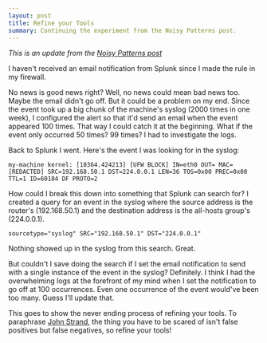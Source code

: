 ```yaml
---
layout: post
title: Refine your Tools
summary: Continuing the experiment from the Noisy Patterns post.
---
```

_This is an update from the [Noisy Patterns post](/2020/11/10/noisy-patterns)_

I haven't received an email notification from Splunk since I made the rule in my firewall.

No news is good news right? Well, no news could mean bad news too. Maybe the email didn't go off. But it could be a problem on my end. Since the event took up a big chunk of the machine's syslog (2000 times in one week), I configured the alert so that it'd send an email when the event appeared 100 times. That way I could catch it at the beginning. What if the event only occurred 50 times? 99 times? I had to investigate the logs.

Back to Splunk I went. Here's the event I was looking for in the syslog:

```
my-machine kernel: [10364.424213] [UFW BLOCK] IN=eth0 OUT= MAC=[REDACTED] SRC=192.168.50.1 DST=224.0.0.1 LEN=36 TOS=0x00 PREC=0x00 TTL=1 ID=60184 DF PROTO=2
```

How could I break this down into something that Splunk can search for? I created a query for an event in the syslog where the source address is the router's (192.168.50.1) and the destination address is the all-hosts group's (224.0.0.1).

```
sourcetype="syslog" SRC="192.168.50.1" DST="224.0.0.1"
```

Nothing showed up in the syslog from this search. Great.

But couldn't I save doing the search if I set the email notification to send with a single instance of the event in the syslog? Definitely. I think I had the overwhelming logs at the forefront of my mind when I set the notification to go off at 100 occurrences. Even one occurrence of the event would've been too many. Guess I'll update that.

This goes to show the never ending process of refining your tools. To paraphrase [John Strand](https://www.youtube.com/watch?v=UCTX05fTiyA), the thing you have to be scared of isn't false positives but false negatives, so refine your tools!
